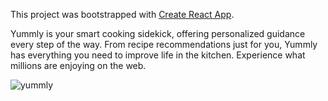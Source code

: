 This project was bootstrapped with [Create React App](https://github.com/facebook/create-react-app).

Yummly is your smart cooking sidekick, offering personalized guidance every step of the way. From recipe recommendations just for you, Yummly has everything you need to improve life in the kitchen. Experience what millions are enjoying on the web.

![yummly](https://user-images.githubusercontent.com/61431197/90337722-04dc2180-dfed-11ea-8fa7-f0dc93a49cb9.png)

